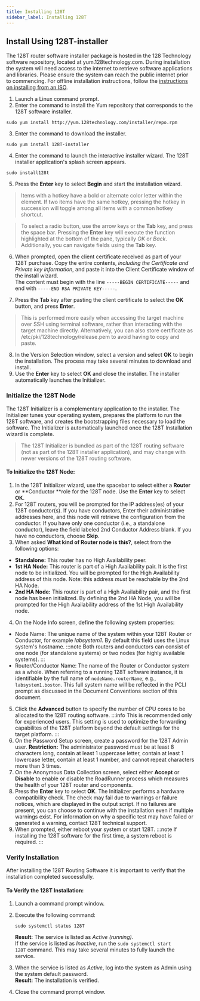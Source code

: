 ```yaml
---
title: Installing 128T
sidebar_label: Installing 128T
---
```


## Install Using 128T-installer

The 128T router software installer package is hosted in the 128 Technology software repository, located at yum.128technology.com. During installation the system will need access to the internet to retrieve software applications and libraries. Please ensure the system can reach the public internet prior to commencing. For offline installation instructions, follow the [instructions on installing from an ISO](intro_installation_bootable_media.md).

1. Launch a Linux command prompt.
2. Enter the command to install the Yum repository that corresponds to the 128T software installer.

```
sudo yum install http://yum.128technology.com/installer/repo.rpm
```

3. Enter the command to download the installer.

```
sudo yum install 128T-installer
```

4. Enter the command to launch the interactive installer wizard. The 128T installer application's splash screen appears.

```
sudo install128t
```

5. Press the **Enter** key to select **Begin** and start the installation wizard.
  > Items with a hotkey have a bold or alternate color letter within the element. If two items have the same hotkey, pressing the hotkey in succession will toggle among all items with a common hotkey shortcut.

  > To select a radio button, use the arrow keys or the **Tab** key, and press the space bar. Pressing the **Enter** key will execute the function highlighted at the bottom of the pane, typically _OK_ or _Back_. Additionally, you can navigate fields using the **Tab** key.

6. When prompted, open the client certificate received as part of your 128T purchase. Copy the entire contents, _including the Certificate and Private key information_, and paste it into the Client Certificate window of the install wizard.<br/>The content must begin with the line `-----BEGIN CERTIFICATE-----` and end with `-----END RSA PRIVATE KEY-----`.

7. Press the **Tab** key after pasting the client certificate to select the **OK** button, and press **Enter**.
  
  > This is performed more easily when accessing the target machine over SSH using terminal software, rather than interacting with the target machine directly. Alternatively, you can also store certificate as /etc/pki/128technology/release.pem to avoid having to copy and paste.
  
8. In the Version Selection window, select a version and select **OK** to begin the installation. The process may take several minutes to download and install.
9. Use the **Enter** key to select **OK** and close the installer. The installer automatically launches the Initializer.

### Initialize the 128T Node

The 128T Initializer is a complementary application to the installer. The Initializer tunes your operating system, prepares the platform to run the 128T software, and creates the bootstrapping files necessary to load the software. The Initializer is automatically launched once the 128T Installation wizard is complete.

> The 128T Initializer is bundled as part of the 128T routing software (not as part of the 128T installer application), and may change with newer versions of the 128T routing software.

#### To Initialize the 128T Node:

1. In the 128T Initializer wizard, use the spacebar to select either a **Router** or **Conductor **role for the 128T node. Use the **Enter** key to select **OK**.
2. For 128T routers, you will be prompted for the IP address(es) of your 128T conductor(s). If you have conductors, Enter their administrative addresses here, and this node will retrieve the configuration from the conductor. If you have only one conductor (i.e., a standalone conductor), leave the field labeled 2nd Conductor Address blank. If you have no conductors, choose **Skip**.
3. When asked **What kind of Router node is this?**, select from the following options:

- **Standalone:** This router has no High Availability peer. 
- **1st HA Node:** This router is part of a High Availability pair. It is the first node to be initialized. You will be prompted for the High Availability address of this node. Note: this address _must_ be reachable by the 2nd HA Node.
- **2nd HA Node:** This router is part of a High Availability pair, and the first node has been initialized. By defining the 2nd HA Node, you will be prompted for the High Availability address of the 1st High Availability node.

4. On the Node Info screen, define the following system properties:

- Node Name: The unique name of the system within your 128T Router or Conductor, for example _labsystem1_. By default this field uses the Linux system's hostname.
  :::note
  Both routers and conductors can consist of one node (for standalone systems) or two nodes (for highly available systems).
  :::
- Router/Conductor Name: The name of the Router or Conductor system as a whole. When referring to a running 128T software instance, it is identifiable by the full name of `nodeName.routerName`; e.g., `labsystem1.boston`. This full system name will be reflected in the PCLI prompt as discussed in the Document Conventions section of this document.

5. Click the **Advanced** button to specify the number of CPU cores to be allocated to the 128T routing software.
   :::info
   This is recommended only for experienced users. This setting is used to optimize the forwarding capabilites of the 128T platform beyond the default settings for the target platform.
   :::
6. On the Password Setup screen, create a password for the 128T Admin user. **Restriction:** The administrator password must be at least 8 characters long, contain at least 1 uppercase letter, contain at least 1 lowercase letter, contain at least 1 number, and cannot repeat characters more than 3 times.
7. On the Anonymous Data Collection screen, select either **Accept** or **Disable** to enable or disable the RoadRunner process which measures the health of your 128T router and components.
8. Press the **Enter** key to select **OK**. 
  The Initializer performs a hardware compatibility check. The check may fail due to warnings or failure notices, which are displayed in the output script. If no failures are present, you can choose to continue with the installation even if multiple warnings exist. For information on why a specific test may have failed or generated a warning, contact 128T technical support.
9. When prompted, either reboot your system or start 128T.
   :::note
   If installing the 128T software for the first time, a system reboot is required.
   :::

### Verify Installation

After installing the 128T Routing Software it is important to verify that the installation completed successfully.

#### To Verify the 128T Installation:

1. Launch a command prompt window.

2. Execute the following command:

   ```
   sudo systemctl status 128T
   ```

   **Result:** The service is listed as _Active (running)_.<br/>If the service is listed as _Inactive_, run the `sudo systemctl start 128T` command. This may take several minutes to fully launch the service.

3. When the service is listed as _Active_, log into the system as Admin using the system default password.<br/>**Result:** The installation is verified.

4. Close the command prompt window.
